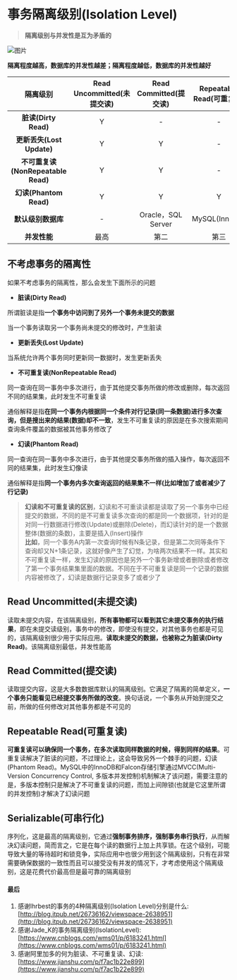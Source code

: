 # 事务隔离级别(Isolation Level)

> **隔离级别与并发性是互为矛盾的**

![图片](https://img10.360buyimg.com/img/jfs/t30082/42/674125047/338074/2435ab67/5bfaa69dN64b7af52.jpg)

**隔离程度越高，数据库的并发性越差；隔离程度越低，数据库的并发性越好**

|隔离级别|Read Uncommitted(未提交读)|Read Committed(提交读)|Repeatable Read(可重复读)|Serializable(可串行化)|
|:-: |:-: |:-: |:-: |:-: |
|**脏读(Dirty Read)** |Y |- |- |-
|**更新丢失(Lost Update)** |Y |Y |- |-
|**不可重复读(NonRepeatable Read)** |Y |Y |- |-
|**幻读(Phantom Read)** |Y |Y |Y |-
|**默认级别数据库** |- |Oracle，SQL Server |MySQL(InnoDB) |-
|**并发性能** |最高 |第二 |第三 |最低

## 不考虑事务的隔离性

如果不考虑事务的隔离性，那么会发生下面所示的问题

* **脏读(Dirty Read)**

所谓脏读是指**一个事务中访问到了另外一个事务未提交的数据**

当一个事务读取另一个事务尚未提交的修改时，产生脏读

* **更新丢失(Lost Update)**

当系统允许两个事务同时更新同一数据时，发生更新丢失

* **不可重复读(NonRepeatable Read)**

同一查询在同一事务中多次进行，由于其他提交事务所做的修改或删除，每次返回不同的结果集，此时发生不可重复读

通俗解释是指**在同一个事务内根据同一个条件对行记录(同一条数据)进行多次查询，但是搜出来的结果(数据)却不一致**，发生不可重复读的原因是在多次搜索期间查询条件覆盖的数据被其他事务修改了

* **幻读(Phantom Read)**

同一查询在同一事务中多次进行，由于其他提交事务所做的插入操作，每次返回不同的结果集，此时发生幻像读

通俗解释是指**同一个事务内多次查询返回的结果集不一样(比如增加了或者减少了行记录)**

> **幻读和不可重复读的区别**，幻读和不可重读读都是读取了另一个事务中已经提交的数据，不同的是不可重复读多次查询的都是同一个数据项，针对的是对同一行数据进行修改(Update)或删除(Delete)，而幻读针对的是一个数据整体(数据的条数)，主要是插入(Insert)操作  
> **比如**，同一个事务A内第一次查询时候有N条记录，但是第二次同等条件下查询却又N+1条记录，这就好像产生了幻觉，为啥两次结果不一样。其实和不可重复读一样，发生幻读的原因也是另外一个事务新增或者删除或者修改了第一个事务结果集里面的数据。不同在于不可重复读是同一个记录的数据内容被修改了，幻读是数据行记录变多了或者少了

## Read Uncommitted(未提交读)

读取未提交内容，在该隔离级别，**所有事物都可以看到其它未提交事务的执行结果**，即在未提交读级别，事务中的修改，即使没有提交，对其他事务也都是可见的，该隔离级别很少用于实际应用。**读取未提交的数据，也被称之为脏读(Dirty Read)**。该隔离级别最低，并发性能高

## Read Committed(提交读)

读取提交内容，这是大多数数据库默认的隔离级别。它满足了隔离的简单定义，**一个事务只能看见已经提交事务所做的改变**。换句话说，一个事务从开始到提交之前，所做的任何修改对其他事务都是不可见的

## Repeatable Read(可重复读)

**可重复读可以确保同一个事务，在多次读取同样数据的时候，得到同样的结果**。可重复读解决了脏读的问题，不过理论上，这会导致另外一个棘手的问题，幻读(Phantom Read)。MySQL中的InnoDB和Falcon存储引擎通过MVCC(Multi-Version Concurrency Control, 多版本并发控制)机制解决了该问题，需要注意的是，多版本控制只是解决了不可重复读的问题，而加上间隙锁(也就是它这里所谓的并发控制)才解决了幻读问题

## Serializable(可串行化)

序列化，这是最高的隔离级别，它通过**强制事务排序，强制事务串行执行**，从而解决幻读问题，简而言之，它是在每个读的数据行上加上共享锁。在这个级别，可能导致大量的等待超时和锁竞争，实际应用中也很少用到这个隔离级别，只有在非常需要确保数据的一致性而且可以接受没有并发的情况下，才考虑使用这个隔离级别，这是花费代价最高但是最可靠的隔离级别

#### 最后

1. 感谢lhrbest的事务的4种隔离级别(Isolation Level)分别是什么: [http://blog.itpub.net/26736162/viewspace-2638951](http://blog.itpub.net/26736162/viewspace-2638951)
2. 感谢Jade_K的事务隔离级别(IsolationLevel): [https://www.cnblogs.com/wms01/p/6183241.html](https://www.cnblogs.com/wms01/p/6183241.html)
3. 感谢阿里加多的何为脏读、不可重复读、幻读: [https://www.jianshu.com/p/f7ac1b22e899](https://www.jianshu.com/p/f7ac1b22e899)